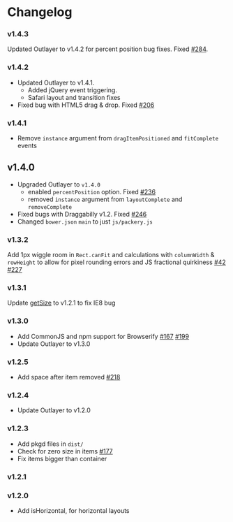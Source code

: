 # Changelog

### v1.4.3

Updated Outlayer to v1.4.2 for percent position bug fixes. Fixed [#284](https://github.com/metafizzy/packery/issues/284).

### v1.4.2

+ Updated Outlayer to v1.4.1.
  - Added jQuery event triggering.
  - Safari layout and transition fixes
+ Fixed bug with HTML5 drag & drop. Fixed [#206](https://github.com/metafizzy/packery/issues/206)

### v1.4.1

+ Remove `instance` argument from `dragItemPositioned` and `fitComplete` events

## v1.4.0

+ Upgraded Outlayer to `v1.4.0`
  - enabled `percentPosition` option. Fixed [#236](https://github.com/metafizzy/packery/issues/236)
  - removed `instance` argument from `layoutComplete` and `removeComplete`
+ Fixed bugs with Draggabilly v1.2. Fixed [#246](https://github.com/metafizzy/packery/issues/246)
+ Changed `bower.json` `main` to just `js/packery.js`

### v1.3.2

Add 1px wiggle room in `Rect.canFit` and calculations with `columnWidth` & `rowHeight` to allow for pixel rounding errors and JS fractional quirkiness [#42](https://github.com/metafizzy/packery/issues/42) [#227](https://github.com/metafizzy/packery/issues/227)

### v1.3.1

Update [getSize](https://github.com/desandro/get-size) to v1.2.1 to fix IE8 bug

### v1.3.0

+ Add CommonJS and npm support for Browserify [#167](https://github.com/metafizzy/packery/pull/167) [#199](https://github.com/metafizzy/packery/issues/199)
+ Update Outlayer to v1.3.0

### v1.2.5

+ Add space after item removed [#218](https://github.com/metafizzy/packery/issues/218)

### v1.2.4

+ Update Outlayer to v1.2.0

### v1.2.3

+ Add pkgd files in `dist/`
+ Check for zero size in items [#177](https://github.com/metafizzy/packery/issues/218)
+ Fix items bigger than container

### v1.2.1

### v1.2.0

+ Add isHorizontal, for horizontal layouts
